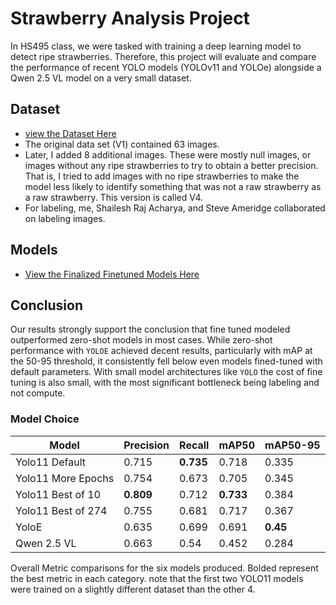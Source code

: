 # Strawberry Analysis Project

 In HS495 class, we were tasked with training a deep learning model to detect ripe strawberries. Therefore, this project will evaluate and compare the performance of recent YOLO models (YOLOv11 and YOLOe) alongside a Qwen 2.5 VL model on a very small dataset. 

 ##  Dataset
 - [view the Dataset Here](https://huggingface.co/datasets/another-phytophile/StrawberryTrainingVariations)
- The original data set (V1) contained 63 images. 
- Later, I added 8 additional images. These were mostly null images, or images without any ripe strawberries to try to obtain a better precision. That is, I tried to add images with no ripe strawberries to make the model less likely to identify something that was not a raw strawberry as a raw strawberry. This version is called V4.
- For labeling, me, Shailesh Raj Acharya, and Steve Ameridge collaborated on labeling images. 

## Models

- [View the Finalized Finetuned Models Here](https://huggingface.co/another-phytophile/StrawberryModelVariation)

## Conclusion

Our results strongly support the conclusion that fine tuned modeled outperformed zero-shot models in most cases. While zero-shot performance with `YOLOE` achieved decent results, particularly with mAP at the 50-95 threshold, it consistently fell below even models fined-tuned with default parameters. With small model architectures like `YOLO` the cost of fine tuning is also small, with the most significant bottleneck being labeling and not compute. 

### Model Choice

| Model             | Precision | Recall | mAP50 | mAP50-95 |
|-------------------|-----------|--------|-------|----------|
| Yolo11 Default    | 0.715     | **0.735**  | 0.718 | 0.335    |
| Yolo11 More Epochs | 0.754     | 0.673  | 0.705 | 0.345    |
| Yolo11 Best of 10 | **0.809**     | 0.712  | **0.733** | 0.384    |
| Yolo11 Best of 274| 0.755     | 0.681  | 0.717 | 0.367    |
| YoloE             | 0.635     | 0.699  | 0.691 | **0.45**     |
| Qwen 2.5 VL       | 0.663     | 0.54   | 0.452 | 0.284    |

Overall Metric comparisons for the six models produced. Bolded represent the best metric in each category. note that the first two YOLO11 models were trained on a slightly different dataset than the other 4. 